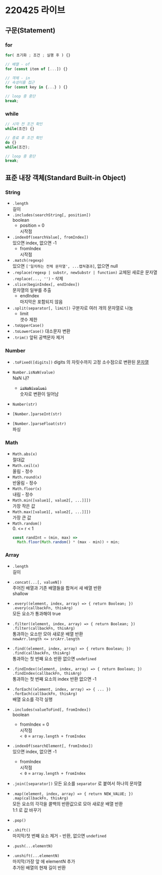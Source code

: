 # 220425 라이브

## 구문(Statement)

### for
```js
for( 초기화 ; 조건 ; 실행 후 ) {}

// 배열 - of
for (const item of [...]) {}

// 객체 - in
// 속성이름 접근
for (const key in {...} ) {}

// loop 중 중단
break;
```

### while
```js
// 시작 전 조건 확인
while(조건) {}

// 종료 후 조건 확인
do {}
while(조건);

// loop 중 중단
break;
```

## 표준 내장 객체(Standard Built-in Object)

### String
- `.length`  
  길이  
- `.includes(searchString[, position])`  
  boolean  
  - position = 0  
    시작점  
- `.indexOf(searchValue[, fromIndex])`  
  있으면 index, 없으면 -1  
  - fromIndex  
    시작점  
- `.match(regexp)`  
  있으면 `['일치하는 전체 문자열', ...캡쳐결과]`, 없으면 null  
- `.replace(regexp | substr, newSubstr | function)`
  교체된 새로운 문자열  
  `.replace(..., '')` - 삭제
- `.slice(beginIndex[, endIndex])`  
  문자열의 일부를 추출  
  - endIndex  
    마지막은 포함되지 않음
- `.split(separator[, limit])`
  구분자로 여러 개의 문자열로 나눔  
  - limit  
    갯수 제한  
- `.toUpperCase()`  
- `.toLowerCase()`
  대소문자 변환
- `.trim()`
  앞뒤 공백문자 제거

### Number  
- `.toFixed([digits])`
  digits 의 자릿수까지 고정 소수점으로 변환된 <u>문자열</u>

- `Number.isNaN(value)`  
  NaN 냐?
  - ~~`isNaN(value)`~~  
    숫자로 변환이 일어남
- `Number(str)`
- `[Number.]parseInt(str)`
- `[Number.]parseFloat(str)`  
  파싱  

### Math  
- `Math.abs(x)`  
  절대값
- `Math.ceil(x)`  
  올림 - 정수
- `Math.round(x)`  
  반올림 - 정수
- `Math.floor(x)`  
  내림 - 정수
- `Math.min([value1[, value2[, ...]]])`  
  가장 작은 값  
- `Math.max([value1[, value2[, ...]]])`  
  가장 큰 값  
- `Math.random()`  
  0\. \<= r \< 1  
  ```js
  const randInt = (min, max) =>
    Math.floor(Math.random() * (max - min)) + min;
  ```

### Array
- `.length`  
  길이

- `.concat(...[, valueN])`  
  주어진 배열과 기존 배열들을 합쳐서 새 배열 반환  
  shallow  
- `.every((element, index, array) => { return Boolean; })`  
  `.every(callbackFn, thisArg)`  
  모든 요소가 통과해야 true
- `.filter((element, index, array) => { return Boolean; })`  
  `.filter(callbackFn, thisArg)`  
  통과하는 요소만 모아 새로운 배열 반환  
  `newArr.length <= srcArr.length`
- `.find((element, index, array) => { return Boolean; })`  
  `.find(callbackFn, thisArg)`  
  통과하는 첫 번째 요소 반환 없으면 `undefined`
- `.findIndex((element, index, array) => { return Boolean; })`  
  `.findIndex(callbackFn, thisArg)`  
  통과하는 첫 번째 요소의 index 반환 없으면 -1
- `.forEach((element, index, array) => { ... })`  
  `.forEach(callbackFn, thisArg)`  
  배열 요소를 각각 실행  
- `.includes(valueToFind[, fromIndex])`  
  boolean  
  - fromIndex = 0  
    시작점  
    `< 0` = `array.length + fromIndex`
- `.indexOf(searchElement[, fromIndex])`  
  있으면 index, 없으면 -1  
  - fromIndex  
    시작점  
    `< 0` = `array.length + fromIndex`  
- `.join([separator])`
  모든 요소를 `separator` 로 붙여서 하나의 문자열
- `.map((element, index, array) => { return NEW_VALUE; })`  
  `.map(callbackFn, thisArg)`  
  모든 요소의 각각을 콜백의 반환값으로 모아 새로운 배열 반환  
  1:1 로 값 바꾸기  
- `.pop()`  
- `.shift()`  
  마지막/첫 번째 요소 제거 - 반환, 없으면 `undefined`
- `.push(...elementN)`  
- `.unshift(...elementN)`  
  마지막/가장 앞 에 elementN 추가  
  추가된 배열의 현재 길이 반환  
